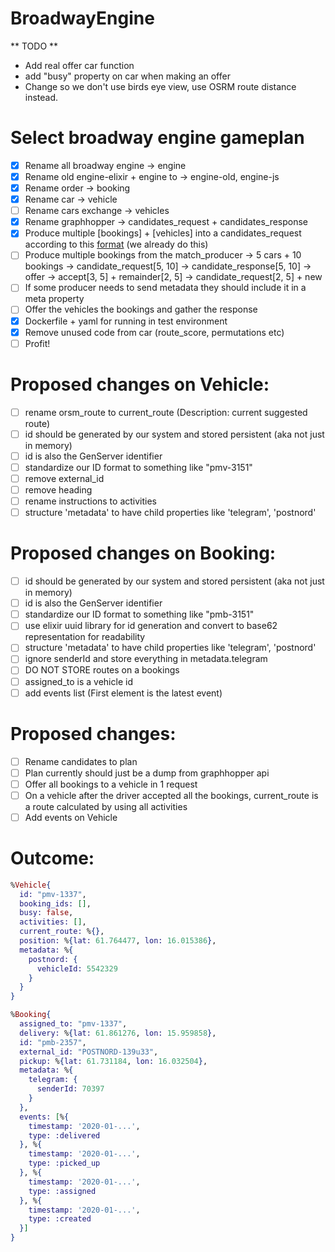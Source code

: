 # BroadwayEngine

** TODO **

- Add real offer car function
- add "busy" property on car when making an offer
- Change so we don't use birds eye view, use OSRM route distance instead.

# Select broadway engine gameplan

- [x] Rename all broadway engine -> engine
- [x] Rename old engine-elixir + engine to -> engine-old, engine-js
- [x] Rename order -> booking
- [x] Rename car -> vehicle
- [ ] Rename cars exchange -> vehicles
- [x] Rename graphhopper -> candidates_request + candidates_response
- [x] Produce multiple [bookings] + [vehicles] into a candidates_request according to this [format](https://docs.graphhopper.com/#tag/Route-Optimization-API)
      (we already do this)
- [ ] Produce multiple bookings from the match_producer
      -> 5 cars + 10 bookings -> candidate_request[5, 10] -> candidate_response[5, 10] -> offer -> accept[3, 5] + remainder[2, 5] -> candidate_request[2, 5] + new
- [ ] If some producer needs to send metadata they should include it in a meta property
- [ ] Offer the vehicles the bookings and gather the response
- [x] Dockerfile + yaml for running in test environment
- [x] Remove unused code from car (route_score, permutations etc)
- [ ] Profit!

# Proposed changes on Vehicle:

- [ ] rename orsm_route to current_route (Description: current suggested route)
- [ ] id should be generated by our system and stored persistent (aka not just in memory)
- [ ] id is also the GenServer identifier
- [ ] standardize our ID format to something like "pmv-3151"
- [ ] remove external_id
- [ ] remove heading
- [ ] rename instructions to activities
- [ ] structure 'metadata' to have child properties like 'telegram', 'postnord'

# Proposed changes on Booking:

- [ ] id should be generated by our system and stored persistent (aka not just in memory)
- [ ] id is also the GenServer identifier
- [ ] standardize our ID format to something like "pmb-3151"
- [ ] use elixir uuid library for id generation and convert to base62 representation for readability
- [ ] structure 'metadata' to have child properties like 'telegram', 'postnord'
- [ ] ignore senderId and store everything in metadata.telegram
- [ ] DO NOT STORE routes on a bookings
- [ ] assigned_to is a vehicle id
- [ ] add events list (First element is the latest event)

# Proposed changes:

- [ ] Rename candidates to plan
- [ ] Plan currently should just be a dump from graphhopper api
- [ ] Offer all bookings to a vehicle in 1 request
- [ ] On a vehicle after the driver accepted all the bookings, current_route is a route calculated by using all activities
- [ ] Add events on Vehicle

# Outcome:

```elixir
%Vehicle{
  id: "pmv-1337",
  booking_ids: [],
  busy: false,
  activities: [],
  current_route: %{},
  position: %{lat: 61.764477, lon: 16.015386},
  metadata: %{
    postnord: {
      vehicleId: 5542329
    }
  }
}

%Booking{
  assigned_to: "pmv-1337",
  delivery: %{lat: 61.861276, lon: 15.959858},
  id: "pmb-2357",
  external_id: "POSTNORD-139u33",
  pickup: %{lat: 61.731184, lon: 16.032504},
  metadata: %{
    telegram: {
      senderId: 70397
    }
  },
  events: [%{
    timestamp: '2020-01-...',
    type: :delivered
  }, %{
    timestamp: '2020-01-...',
    type: :picked_up
  }, %{
    timestamp: '2020-01-...',
    type: :assigned
  }, %{
    timestamp: '2020-01-...',
    type: :created
  }]
}
```
